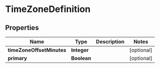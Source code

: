 

# TimeZoneDefinition


## Properties

| Name | Type | Description | Notes |
|------------ | ------------- | ------------- | -------------|
|**timeZoneOffsetMinutes** | **Integer** |  |  [optional] |
|**primary** | **Boolean** |  |  [optional] |



